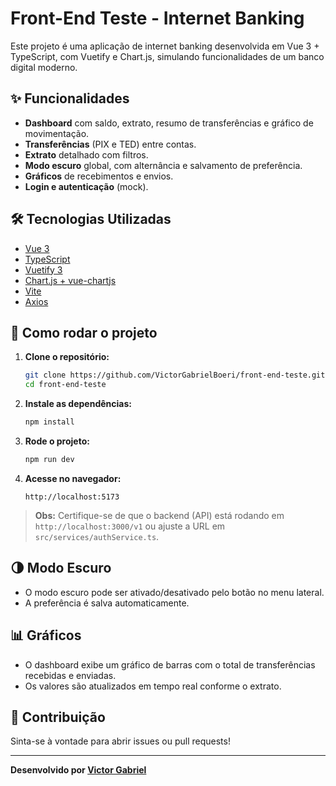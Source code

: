 # Front-End Teste - Internet Banking

Este projeto é uma aplicação de internet banking desenvolvida em Vue 3 + TypeScript, com Vuetify e Chart.js, simulando funcionalidades de um banco digital moderno.

## ✨ Funcionalidades

- **Dashboard** com saldo, extrato, resumo de transferências e gráfico de movimentação.
- **Transferências** (PIX e TED) entre contas.
- **Extrato** detalhado com filtros.
- **Modo escuro** global, com alternância e salvamento de preferência.
- **Gráficos** de recebimentos e envios.
- **Login e autenticação** (mock).

## 🛠️ Tecnologias Utilizadas

- [Vue 3](https://vuejs.org/)
- [TypeScript](https://www.typescriptlang.org/)
- [Vuetify 3](https://vuetifyjs.com/)
- [Chart.js + vue-chartjs](https://vue-chartjs.org/)
- [Vite](https://vitejs.dev/)
- [Axios](https://axios-http.com/)

## 🚀 Como rodar o projeto

1. **Clone o repositório:**
   ```bash
   git clone https://github.com/VictorGabrielBoeri/front-end-teste.git
   cd front-end-teste
   ```

2. **Instale as dependências:**
   ```bash
   npm install
   ```

3. **Rode o projeto:**
   ```bash
   npm run dev
   ```

4. **Acesse no navegador:**
   ```
   http://localhost:5173
   ```

> **Obs:** Certifique-se de que o backend (API) está rodando em `http://localhost:3000/v1` ou ajuste a URL em `src/services/authService.ts`.

## 🌗 Modo Escuro

- O modo escuro pode ser ativado/desativado pelo botão no menu lateral.
- A preferência é salva automaticamente.

## 📊 Gráficos

- O dashboard exibe um gráfico de barras com o total de transferências recebidas e enviadas.
- Os valores são atualizados em tempo real conforme o extrato.

## 🤝 Contribuição

Sinta-se à vontade para abrir issues ou pull requests!

---

**Desenvolvido por [Victor Gabriel](https://github.com/VictorGabrielBoeri)**
